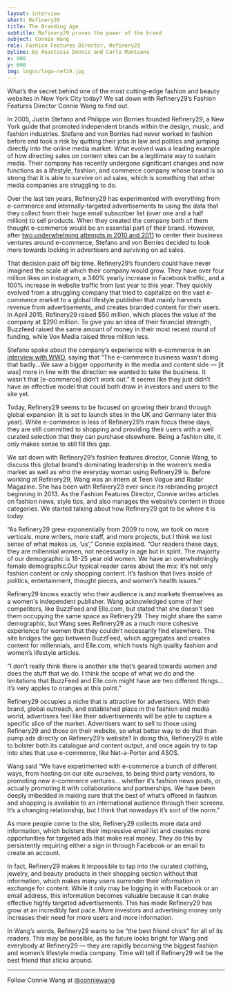 ```yaml
---
layout: interview
short: Refinery29
title: The Branding Age
subtitle: Refinery29 proves the power of the brand
subject: Connie Wang
role: Fashion Features Director, Refinery29
byline: By Anastasia Dennis and Carlo Mantuano
x: 900
y: 600
img: logos/logo-ref29.jpg
--- 
```

  
<p class="dek">What’s the secret behind one of the most cutting-edge fashion and beauty websites in New York City today? We sat down with Refinery29’s Fashion Features Director Connie Wang to find out.</p>

In 2005, Justin Stefano and Philippe von Borries founded Refinery29, a New York guide that promoted independent brands within the design, music, and fashion industries. Stefano and von Borries had never worked in fashion before and took a risk by quitting their jobs in law and politics and jumping directly into the online media market. What evolved was a leading example of how directing sales on content sites can be a legitimate way to sustain media. Their company has recently undergone significant changes and now functions as a lifestyle, fashion, and commerce company whose brand is so strong that it is able to survive on ad sales, which is something that other media companies are struggling to do. 

Over the last ten years, Refinery29 has experimented with everything from e-commerce and internally-targeted advertisements to using the data that they collect from their huge email subscriber list (over one and a half million) to sell products. When they created the company both of them thought e-commerce would be an essential part of their brand. However, after [two underwhelming attempts in 2010 and 2011](http://www.forbes.com/sites/alexkonrad/2013/10/30/rag-time-the-story-of-refinery-29/) to center their business ventures around e-commerce, Stefano and von Berries decided to look more towards locking in advertisers and surviving on ad sales. 

That decision paid off big time. Refinery29’s founders could have never imagined the scale at which their company would grow. They have over four million likes on instagram, a 340% yearly increase in Facebook traffic, and a 100% increase in website traffic from last year to this year. They quickly evolved from a struggling company that tried to capitalize on the vast e-commerce market to a global lifestyle publisher that mainly harvests revenue from advertisements, and creates branded content for their users. In April 2015, Refinery29 raised $50 million, which places the value of the company at $290 million. To give you an idea of their financial strength, Buzzfeed raised the same amount of money in their most recent round of funding, while Vox Media raised three million less.

Stefano spoke about the company’s experience with e-commerce in an [interview with WWD](http://wwd.com/media-news/digital/refinery29-50-million-expansion-investment-10117967/), saying that “The e-commerce business wasn’t doing that badly...We saw a bigger opportunity in the media and content side — [it was] more in line with the direction we wanted to take the business. It wasn’t that [e-commerce] didn’t work out.” It seems like they just didn’t have an effective model that could both draw in investors and users to the site yet.

Today, Refinery29 seems to be focused on growing their brand through global expansion (it is set to launch sites in the UK and Germany later this year). While e-commerce is less of Refinery29’s main focus these days, they are still committed to shopping and providing their users with a well curated selection that they can purchase elsewhere. Being a fashion site, it only makes sense to still fill this gap. 

We sat down with Refinery29’s fashion features director, Connie Wang, to discuss this global brand’s dominating leadership in the women’s media market as well as who the everyday woman using Refinery29 is. Before working at Refinery29, Wang was an intern at Teen Vogue and Radar Magazine. She has been with Refinery29 ever since its rebranding project beginning in 2013. As the Fashion Features Director, Connie writes articles on fashion news, style tips, and also manages the website’s content in those categories. We started talking about how Refinery29 got to be where it is today.

“As Refinery29 grew exponentially from 2009 to now, we took on more verticals, more writers, more staff, and more projects, but I think we lost sense of what makes us, ‘us’,” Connie explained. “Our readers these days, they are millennial women, not necessarily in age but in spirit. The majority of our demographic is 18-25 year old women. We have an overwhelmingly female demographic.Our typical reader cares about the mix: it’s not only fashion content or only shopping content. It’s fashion that lives inside of politics, entertainment, thought pieces, and women’s health issues.”

Refinery29 knows exactly who their audience is and markets themselves as a women's independent publisher. Wang acknowledged some of her competitors, like BuzzFeed and Elle.com, but stated that she doesn’t see them occupying the same space as Refinery29. They might share the same demographic, but Wang sees Refinery29 as a much more cohesive experience for women that they couldn’t necessarily find elsewhere. The site bridges the gap between BuzzFeed, which aggregates and creates content for millennials, and Elle.com, which hosts high quality fashion and women’s lifestyle articles.  

“I don’t really think there is another site that’s geared towards women and does the stuff that we do. I think the scope of what we do and the limitations that BuzzFeed and Elle.com might have are two different things… it’s very apples to oranges at this point.”

Refinery29 occupies a niche that is attractive for advertisers. With their brand, global outreach, and established place in the fashion and media world, advertisers feel like their advertisements will be able to capture a specific slice of the market. Advertisers want to sell to those using Refinery29 and those on their website, so what better way to do that than pump ads directly on Refinery29’s website? In doing this, Refinery29 is able to bolster both its catalogue and content output, and once again try to tap into sites that use e-commerce, like Net-a-Porter and ASOS. 

Wang said “We have experimented with e-commerce a bunch of different ways, from hosting on our site ourselves, to being third party vendors, to promoting new e-commerce ventures… whether it’s fashion news posts, or actually promoting it with collaborations and partnerships. We have been deeply imbedded in making sure that the best of what’s offered in fashion and shopping is available to an international audience through their screens. It’s a changing relationship, but I think that nowadays it’s sort of the norm.”

As more people come to the site, Refinery29 collects more data and information, which bolsters their impressive email list and creates more opportunities for targeted ads that make real money. They do this by persistently requiring either a sign in through Facebook or an email to create an account.

In fact, Refinery29 makes it impossible to tap into the curated clothing, jewelry, and beauty products in their shopping section without that information, which makes many users surrender their information in exchange for content. While it only may be logging in with Facebook or an email address, this information becomes valuable because it can make effective highly targeted advertisements. This has made Refinery29 has grow at an incredibly fast pace. More investors and advertising money only increases their need for more users and more information.

In Wang’s words, Refinery29 wants to be “the best friend chick” for all of its readers. This may be possible, as the future looks bright for Wang and everybody at Refinery29 — they are rapidly becoming the biggest fashion and women’s lifestyle media company. Time will tell if Refinery29 will be the best friend that sticks around.

---

Follow Connie Wang at [@conniewang](https://twitter.com/conniewang)
